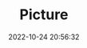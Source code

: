 ---
weight: 1
images:
- /images/edited/159.jpeg
title: Picture
date: 2022-10-24 20:56:32
tags: [luminarneo,work,ilce7m3]
---